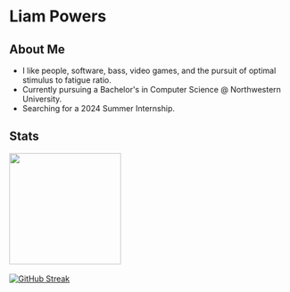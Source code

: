 # Liam Powers

## About Me
* I like people, software, bass, video games, and the pursuit of optimal stimulus to fatigue ratio.
* Currently pursuing a Bachelor's in Computer Science @ Northwestern University.
* Searching for a 2024 Summer Internship.

## Stats

<a href = "https://github.com/anuraghazra/convoychat">
  <img height=200 align="center" src="https://github-readme-stats.vercel.app/api/top-langs/?username=liam-powers&layout=compact&theme=vue" />
</a>

<br>
<br>

<a href="https://git.io/streak-stats">
  <img src="https://github-readme-streak-stats.herokuapp.com?user=liam-powers&theme=vue" alt="GitHub Streak" />
</a>
